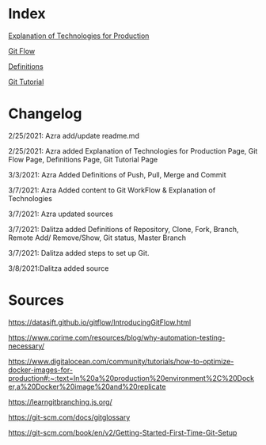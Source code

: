 # Index

[Explanation of Technologies for Production](https://github.com/EmadAbdelhamidNJIT/IS601Ass1/blob/feature-azra/Technologies.md) 

[Git Flow](https://github.com/EmadAbdelhamidNJIT/IS601Ass1/blob/feature-azra/GitWorkFlow.md)

[Definitions](https://github.com/EmadAbdelhamidNJIT/IS601Ass1/blob/feature-azra/GitDefinitions.md)

[Git Tutorial](https://github.com/EmadAbdelhamidNJIT/IS601Ass1/blob/feature-azra/GitTutorial.md)


# Changelog 

2/25/2021: Azra add/update readme.md

2/25/2021: Azra added Explanation of Technologies for Production Page, Git Flow Page, Definitions Page, Git Tutorial Page

3/3/2021: Azra Added Definitions of Push, Pull, Merge and Commit

3/7/2021: Azra Added content to Git WorkFlow & Explanation of Technologies

3/7/2021: Azra updated sources 

3/7/2021: Dalitza added Definitions of Repository, Clone, Fork, Branch, Remote Add/ Remove/Show, Git status, Master Branch

3/7/2021: Dalitza added steps to set up Git. 

3/8/2021:Dalitza added source



# Sources 

https://datasift.github.io/gitflow/IntroducingGitFlow.html

https://www.cprime.com/resources/blog/why-automation-testing-necessary/

https://www.digitalocean.com/community/tutorials/how-to-optimize-docker-images-for-production#:~:text=In%20a%20production%20environment%2C%20Docker,a%20Docker%20image%20and%20replicate

https://learngitbranching.js.org/

https://git-scm.com/docs/gitglossary

https://git-scm.com/book/en/v2/Getting-Started-First-Time-Git-Setup
